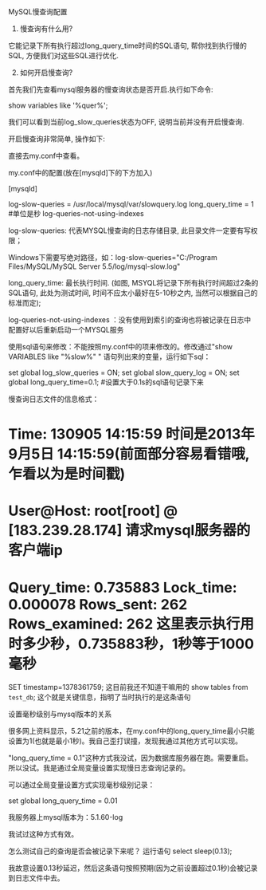 MySQL慢查询配置

1. 慢查询有什么用?

它能记录下所有执行超过long_query_time时间的SQL语句, 帮你找到执行慢的SQL, 方便我们对这些SQL进行优化.

2. 如何开启慢查询?

首先我们先查看mysql服务器的慢查询状态是否开启.执行如下命令:

show variables like '%quer%';

我们可以看到当前log_slow_queries状态为OFF, 说明当前并没有开启慢查询.

开启慢查询非常简单, 操作如下:

直接去my.conf中查看。

my.conf中的配置(放在[mysqld]下的下方加入)

[mysqld]

log-slow-queries = /usr/local/mysql/var/slowquery.log
long_query_time = 1  #单位是秒
log-queries-not-using-indexes

log-slow-queries: 代表MYSQL慢查询的日志存储目录, 此目录文件一定要有写权限；

Windows下需要写绝对路径，如：log-slow-queries="C:/Program Files/MySQL/MySQL Server 5.5/log/mysql-slow.log"

long_query_time: 最长执行时间. (如图, MSYQL将记录下所有执行时间超过2条的SQL语句, 此处为测试时间, 时间不应太小最好在5-10秒之内, 当然可以根据自己的标准而定);

log-queries-not-using-indexes    ：没有使用到索引的查询也将被记录在日志中
配置好以后重新启动一个MYSQL服务

使用sql语句来修改：不能按照my.conf中的项来修改的。修改通过"show VARIABLES like "%slow%" "
语句列出来的变量，运行如下sql：

set global log_slow_queries = ON;
set global slow_query_log = ON;
set global long_query_time=0.1; #设置大于0.1s的sql语句记录下来




慢查询日志文件的信息格式：

# Time: 130905 14:15:59         时间是2013年9月5日 14:15:59(前面部分容易看错哦,乍看以为是时间戳)
# User@Host: root[root] @  [183.239.28.174]  请求mysql服务器的客户端ip
# Query_time: 0.735883  Lock_time: 0.000078 Rows_sent: 262  Rows_examined: 262 这里表示执行用时多少秒，0.735883秒，1秒等于1000毫秒

SET timestamp=1378361759;  这目前我还不知道干嘛用的
show tables from `test_db`; 这个就是关键信息，指明了当时执行的是这条语句




设置毫秒级别与mysql版本的关系


很多网上资料显示，5.21之前的版本，在my.conf中的long_query_time最小只能设置为1(也就是最小1秒)。我自己歪打误撞，发现我通过其他方式可以实现。


"long_query_time = 0.1"这种方式我没试，因为数据库服务器在跑。需要重启。所以没试。我是通过全局变量设置实现慢日志查询记录的。

可以通过全局变量设置方式实现毫秒级别记录：

set global long_query_time = 0.01

我服务器上mysql版本为：5.1.60-log

我试过这种方式有效。

怎么测试自己的查询是否会被记录下来呢？
运行语句
select sleep(0.13);


我故意设置0.13秒延迟，然后这条语句按照预期(因为之前设置超过0.1秒)会被记录到日志文件中去。
